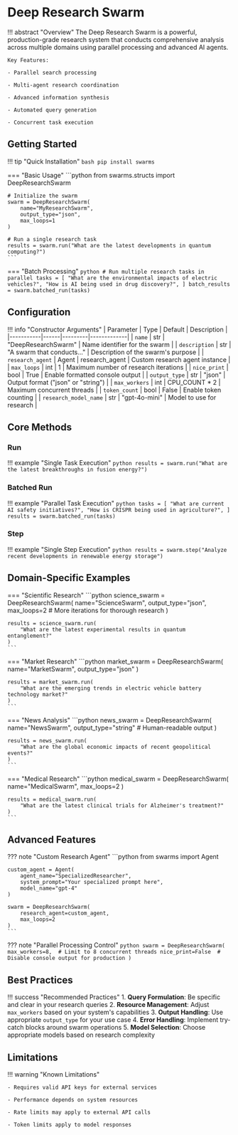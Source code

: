 # Deep Research Swarm

!!! abstract "Overview"
    The Deep Research Swarm is a powerful, production-grade research system that conducts comprehensive analysis across multiple domains using parallel processing and advanced AI agents.

    Key Features:
    
    - Parallel search processing
    
    - Multi-agent research coordination
    
    - Advanced information synthesis
    
    - Automated query generation
    
    - Concurrent task execution

## Getting Started

!!! tip "Quick Installation"
    ```bash
    pip install swarms
    ```

=== "Basic Usage"
    ```python
    from swarms.structs import DeepResearchSwarm

    # Initialize the swarm
    swarm = DeepResearchSwarm(
        name="MyResearchSwarm",
        output_type="json",
        max_loops=1
    )

    # Run a single research task
    results = swarm.run("What are the latest developments in quantum computing?")
    ```

=== "Batch Processing"
    ```python
    # Run multiple research tasks in parallel
    tasks = [
        "What are the environmental impacts of electric vehicles?",
        "How is AI being used in drug discovery?",
    ]
    batch_results = swarm.batched_run(tasks)
    ```

## Configuration

!!! info "Constructor Arguments"
    | Parameter | Type | Default | Description |
    |-----------|------|---------|-------------|
    | `name` | str | "DeepResearchSwarm" | Name identifier for the swarm |
    | `description` | str | "A swarm that conducts..." | Description of the swarm's purpose |
    | `research_agent` | Agent | research_agent | Custom research agent instance |
    | `max_loops` | int | 1 | Maximum number of research iterations |
    | `nice_print` | bool | True | Enable formatted console output |
    | `output_type` | str | "json" | Output format ("json" or "string") |
    | `max_workers` | int | CPU_COUNT * 2 | Maximum concurrent threads |
    | `token_count` | bool | False | Enable token counting |
    | `research_model_name` | str | "gpt-4o-mini" | Model to use for research |

## Core Methods

### Run
!!! example "Single Task Execution"
    ```python
    results = swarm.run("What are the latest breakthroughs in fusion energy?")
    ```

### Batched Run
!!! example "Parallel Task Execution"
    ```python
    tasks = [
        "What are current AI safety initiatives?",
        "How is CRISPR being used in agriculture?",
    ]
    results = swarm.batched_run(tasks)
    ```

### Step
!!! example "Single Step Execution"
    ```python
    results = swarm.step("Analyze recent developments in renewable energy storage")
    ```

## Domain-Specific Examples

=== "Scientific Research"
    ```python
    science_swarm = DeepResearchSwarm(
        name="ScienceSwarm",
        output_type="json",
        max_loops=2  # More iterations for thorough research
    )

    results = science_swarm.run(
        "What are the latest experimental results in quantum entanglement?"
    )
    ```

=== "Market Research"
    ```python
    market_swarm = DeepResearchSwarm(
        name="MarketSwarm",
        output_type="json"
    )

    results = market_swarm.run(
        "What are the emerging trends in electric vehicle battery technology market?"
    )
    ```

=== "News Analysis"
    ```python
    news_swarm = DeepResearchSwarm(
        name="NewsSwarm",
        output_type="string"  # Human-readable output
    )

    results = news_swarm.run(
        "What are the global economic impacts of recent geopolitical events?"
    )
    ```

=== "Medical Research"
    ```python
    medical_swarm = DeepResearchSwarm(
        name="MedicalSwarm",
        max_loops=2
    )

    results = medical_swarm.run(
        "What are the latest clinical trials for Alzheimer's treatment?"
    )
    ```

## Advanced Features

??? note "Custom Research Agent"
    ```python
    from swarms import Agent

    custom_agent = Agent(
        agent_name="SpecializedResearcher",
        system_prompt="Your specialized prompt here",
        model_name="gpt-4"
    )

    swarm = DeepResearchSwarm(
        research_agent=custom_agent,
        max_loops=2
    )
    ```

??? note "Parallel Processing Control"
    ```python
    swarm = DeepResearchSwarm(
        max_workers=8,  # Limit to 8 concurrent threads
        nice_print=False  # Disable console output for production
    )
    ```

## Best Practices

!!! success "Recommended Practices"
    1. **Query Formulation**: Be specific and clear in your research queries
    2. **Resource Management**: Adjust `max_workers` based on your system's capabilities
    3. **Output Handling**: Use appropriate `output_type` for your use case
    4. **Error Handling**: Implement try-catch blocks around swarm operations
    5. **Model Selection**: Choose appropriate models based on research complexity

## Limitations

!!! warning "Known Limitations"
    
    - Requires valid API keys for external services
    
    - Performance depends on system resources
    
    - Rate limits may apply to external API calls
    
    - Token limits apply to model responses

